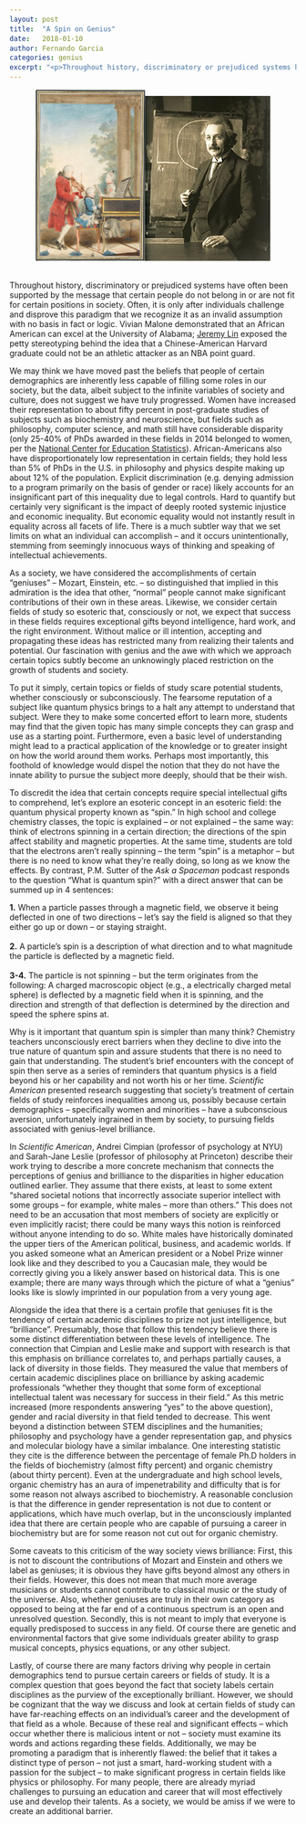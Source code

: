 ```yaml
---
layout: post
title:  "A Spin on Genius"
date:   2018-01-10
author: Fernando Garcia
categories: genius
excerpt: "<p>Throughout history, discriminatory or prejudiced systems have often been supported by the message that certain people do not belong in or are not fit for certain positions in society. Often, it is only after individuals challenge and disprove this paradigm that we recognize it as an invalid assumption with no basis in fact or logic. Vivian Malone demonstrated that an African American can excel at the University of Alabama; Jeremy Lin exposed the petty stereotyping behind the idea that a Chinese-American Harvard graduate could not be an athletic attacker as an NBA point guard.</p>"
---
```


<!--Had to hack this bit together in HTML to center side-by-side images-->
<div>
<center>
<img src="/images/mozart.jpg"/><img src="/images/einstein.jpg"/>
</center>
<br>
</div>

Throughout history, discriminatory or prejudiced systems have often been supported by the message that certain people do not belong in or are not fit for certain positions in society. Often, it is only after individuals challenge and disprove this paradigm that we recognize it as an invalid assumption with no basis in fact or logic. Vivian Malone demonstrated that an African American can excel at the University of Alabama; [Jeremy Lin](https://www.youtube.com/watch?v=0K2Pw3WhEnY) exposed the petty stereotyping behind the idea that a Chinese-American Harvard graduate could not be an athletic attacker as an NBA point guard.
<!--more-->
We may think we have moved past the beliefs that people of certain demographics are inherently less capable of filling some roles in our society, but the data, albeit subject to the infinite variables of society and culture, does not suggest we have truly progressed. Women have increased their representation to about fifty percent in post-graduate studies of subjects such as biochemistry and neuroscience, but fields such as philosophy, computer science, and math still have considerable disparity (only 25-40% of PhDs awarded in these fields in 2014 belonged to women, per the [National Center for Education Statistics](https://nces.ed.gov/programs/digest/d16/tables/dt16_318.30.asp?current=yes)). African-Americans also have disproportionately low representation in certain fields; they hold less than 5% of PhDs in the U.S. in philosophy and physics despite making up about 12% of the population. Explicit discrimination (e.g. denying admission to a program primarily on the basis of gender or race) likely accounts for an insignificant part of this inequality due to legal controls. Hard to quantify but certainly very significant is the impact of deeply rooted systemic injustice and economic inequality. But economic equality would not instantly result in equality across all facets of life. There is a much subtler way that we set limits on what an individual can accomplish – and it occurs unintentionally, stemming from seemingly innocuous ways of thinking and speaking of intellectual achievements.

As a society, we have considered the accomplishments of certain “geniuses” – Mozart, Einstein, etc. – so distinguished that implied in this admiration is the idea that other, “normal” people cannot make significant contributions of their own in these areas. Likewise, we consider certain fields of study so esoteric that, consciously or not, we expect that success in these fields requires exceptional gifts beyond intelligence, hard work, and the right environment. Without malice or ill intention, accepting and propagating these ideas has restricted many from realizing their talents and potential. Our fascination with genius and the awe with which we approach certain topics subtly become an unknowingly placed restriction on the growth of students and society.

To put it simply, certain topics or fields of study scare potential students, whether consciously or subconsciously. The fearsome reputation of a subject like quantum physics brings to a halt any attempt to understand that subject. Were they to make some concerted effort to learn more, students may find that the given topic has many simple concepts they can grasp and use as a starting point. Furthermore, even a basic level of understanding might lead to a practical application of the knowledge or to greater insight on how the world around them works. Perhaps most importantly, this foothold of knowledge would dispel the notion that they do not have the innate ability to pursue the subject more deeply, should that be their wish.

To discredit the idea that certain concepts require special intellectual gifts to comprehend, let’s explore an esoteric concept in an esoteric field: the quantum physical property known as “spin.”  In high school and college chemistry classes, the topic is explained – or not explained – the same way: think of electrons spinning in a certain direction; the directions of the spin affect stability and magnetic properties. At the same time, students are told that the electrons aren’t really spinning – the term “spin” is a metaphor – but there is no need to know what they’re really doing, so long as we know the effects. By contrast, P.M. Sutter of the *Ask a Spaceman* podcast responds to the question “What is quantum spin?” with a direct answer that can be summed up in 4 sentences:

<!--More ugly custom formatting-->
<p>
<b>1.</b> When a particle passes through a magnetic field, we observe it being deflected in one of two directions – let’s say the field is aligned so that they either go up or down – or staying straight.
<br><br>
<b>2.</b> A particle’s spin is a description of what direction and to what magnitude the particle is deflected by a magnetic field.
<br><br>
<b>3-4.</b> The particle is not spinning – but the term originates from the following: A charged macroscopic object (e.g., a electrically charged metal sphere) is deflected by a magnetic field when it is spinning, and the direction and strength of that deflection is determined by the direction and speed the sphere spins at.
    </p>

Why is it important that quantum spin is simpler than many think? Chemistry teachers unconsciously erect barriers when they decline to dive into the true nature of quantum spin and assure students that there is no need to gain that understanding. The student’s brief encounters with the concept of spin then serve as a series of reminders that quantum physics is a field beyond his or her capability and not worth his or her time. *Scientific American* presented research suggesting that society’s treatment of certain fields of study reinforces inequalities among us, possibly because certain demographics – specifically women and minorities – have a subconscious aversion, unfortunately ingrained in them by society, to pursuing fields associated with genius-level brilliance.

In *Scientific American*, Andrei Cimpian (professor of psychology at NYU) and Sarah-Jane Leslie (professor of philosophy at Princeton) describe their work trying to describe a more concrete mechanism that connects the perceptions of genius and brilliance to the disparities in higher education outlined earlier. They assume that there exists, at least to some extent “shared societal notions that incorrectly associate superior intellect with some groups – for example, white males – more than others.” This does not need to be an accusation that most members of society are explicitly or even implicitly racist; there could be many ways this notion is reinforced without anyone intending to do so. White males have historically dominated the upper tiers of the American political, business, and academic worlds. If you asked someone what an American president or a Nobel Prize winner look like and they described to you a Caucasian male, they would be correctly giving you a likely answer based on historical data. This is one example; there are many ways through which the picture of what a “genius” looks like is slowly imprinted  in our population from a very young age.

Alongside the idea that there is a certain profile that geniuses fit is the tendency of certain academic disciplines to prize not just intelligence, but “brilliance”. Presumably, those that follow this tendency believe there is some distinct differentiation between these levels of intelligence. The connection that Cimpian and Leslie make and support with research is that this emphasis on brilliance correlates to, and perhaps partially causes, a lack of diversity in those fields. They measured the value that members of certain academic disciplines place on brilliance by asking academic professionals “whether they thought that some form of exceptional intellectual talent was necessary for success in their field.” As this metric increased (more respondents answering “yes” to the above question), gender and racial diversity in that field tended to decrease. This went beyond a distinction between STEM disciplines and the humanities; philosophy and psychology have a gender representation gap, and physics and molecular biology have a similar imbalance. One interesting statistic they cite is the difference between the percentage of female Ph.D holders in the fields of biochemistry (almost fifty percent) and organic chemistry (about thirty percent). Even at the undergraduate and high school levels, organic chemistry has an aura of impenetrability and difficulty that is for some reason not always ascribed to biochemistry. A reasonable conclusion is that the difference in gender representation is not due to content or applications, which have much overlap, but in the unconsciously implanted idea that there are certain people who are capable of pursuing a career in biochemistry but are for some reason not cut out for organic chemistry.

Some caveats to this criticism of the way society views brilliance: First, this is not to discount the contributions of Mozart and Einstein and others we label as geniuses; it is obvious they have gifts beyond almost any others in their fields. However, this does not mean that much more average musicians or students cannot contribute to classical music or the study of the universe. Also, whether geniuses are truly in their own category as opposed to being at the far end of a continuous spectrum is an open and unresolved question. Secondly, this is not meant to imply that everyone is equally predisposed to success in any field. Of course there are genetic and environmental factors that give some individuals greater ability to grasp musical concepts, physics equations, or any other subject.

Lastly, of course there are many factors driving why people in certain demographics tend to pursue certain careers or fields of study. It is a complex question that goes beyond the fact that society labels certain disciplines as the purview of the exceptionally brilliant. However, we should be cognizant that the way we discuss and look at certain fields of study can have far-reaching effects on an individual’s career and the development of that field as a whole. Because of these real and significant effects – which occur whether there is malicious intent or not – society must examine its words and actions regarding these fields. Additionally, we may be promoting a paradigm that is inherently flawed: the belief that it takes a distinct type of person – not just a smart, hard-working student with a passion for the subject – to make significant progress in certain fields like physics or philosophy. For many people, there are already myriad challenges to pursuing an education and career that will most effectively use and develop their talents. As a society, we would be amiss if we were to create an additional barrier.
